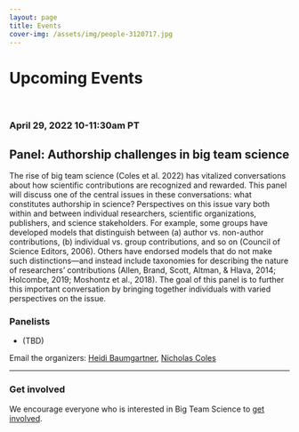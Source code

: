 ```yaml
---
layout: page
title: Events
cover-img: /assets/img/people-3120717.jpg
---
```



# Upcoming Events
<br>

### April 29, 2022 10-11:30am PT
## Panel: Authorship challenges in big team science

The rise of big team science (Coles et al. 2022) has vitalized conversations about how scientific contributions are recognized and rewarded. This panel will discuss one of the central issues in these conversations: what constitutes authorship in science? Perspectives on this issue vary both within and between individual researchers, scientific organizations, publishers, and science stakeholders. For example, some groups have developed models that distinguish between (a) author vs. non-author contributions, (b) individual vs. group contributions, and so on (Council of Science Editors, 2006). Others have endorsed models that do not make such distinctions—and instead include taxonomies for describing the nature of researchers’ contributions (Allen, Brand, Scott, Altman, & Hlava, 2014; Holcombe, 2019; Moshontz et al., 2018). The goal of this panel is to further this important conversation by bringing together individuals with varied perspectives on the issue.

### Panelists 
* (TBD)


Email the organizers: [Heidi Baumgartner](mailto:heidib@stanford.edu), [Nicholas Coles](ncoles@stanford.edu) 

***

<!---
# Past Events

***
--->



### Get involved
We encourage everyone who is interested in Big Team Science to [get involved]({{site.baseurl}}/get_involved/).


